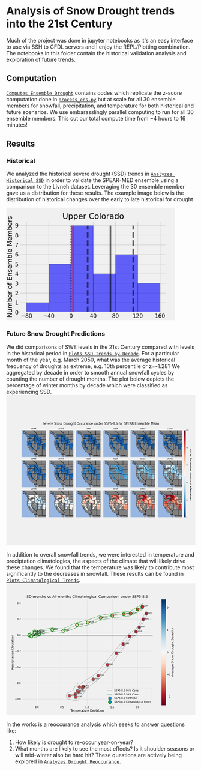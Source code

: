 # Analysis of Snow Drought trends into the 21st Century
Much of the project was done in jupyter notebooks as it's an easy interface to use via SSH to GFDL servers and I enjoy the REPL/Plotting combination. The notebooks in this folder contain the historical validation analysis and exploration of future trends. 
## Computation
[`Computes Ensemble Drought`](Computes_Ensemble_Drought.ipynb) contains codes which replicate the z-score computation done in [`process_ens.py`](../src/process_ens.py) but at scale for all 30 ensemble members for snowfall, precipitation, and temperature for both historical and future scenarios. We use embarasslingly parallel computing to run for all 30 ensemble members. This cut our total compute time from ~4 hours to 16 minutes!

## Results

### Historical 
We analyzed the historical severe drought (SSD) trends in [`Analyzes Historical SSD`](Analyzes_Historical_SSD.ipynb) in order to validate the SPEAR-MED ensemble using a comparison to the Livneh dataset. Leveraging the 30 ensemble member gave us a distribution for these results. The example image below is the distribution of historical changes over the early to late historical for drought

<img src="../docs/assets/UC_SD.png" alt="Colorado Historical SSD Distribution" height="300"/>

### Future Snow Drought Predictions
We did comparisons of SWE levels in the 21st Century compared with levels in the historical period in [`Plots SSD Trends by Decade`](Plots_SSD_Trends_by_Decade.ipynb). For a particular month of the year, e.g. March 2050, what was the average historical frequency of droughts as extreme, e.g. 10th percentile or z=-1.28? We aggregated by decade in order to smooth annual snowfall cycles by counting the number of drought months. The plot below depicts the percentage of winter months by decade which were classified as experiencing SSD.
<img src="../docs/assets/decadal_maps_ssp585.png" alt="Snow Drought Climatology Summary" height="400"/>

In addition to overall snowfall trends, we were interested in temperature and preciptation climatologies, the aspects of the climate that will likely drive these changes. We found that the temperature was likely to contribute most significantly to the decreases in snowfall. These results can be found in [`Plots Climatological Trends`](Plots_Climatological_Trends.ipynb).
<img src="../docs/assets/cone_climatology_ssp585.png" alt="Snow Drought Climatology Summary" height="350"/>

In the works is a reoccurance analysis which seeks to answer questions like:
1. How likely is drought to re-occur year-on-year?
2. What months are likely to see the most effects? Is it shoulder seasons or will mid-winter also be hard hit?
These questions are actively being explored in [`Analyzes Drought Reoccurance`](Analyzes_Drought_Reoccurrence.ipynb).



